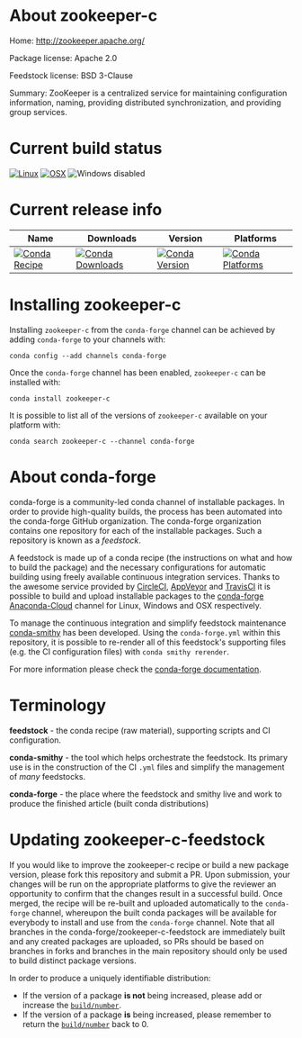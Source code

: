 About zookeeper-c
=================

Home: http://zookeeper.apache.org/

Package license: Apache 2.0

Feedstock license: BSD 3-Clause

Summary: ZooKeeper is a centralized service for maintaining configuration information, naming, providing distributed synchronization, and providing group services.



Current build status
====================

[![Linux](https://img.shields.io/circleci/project/github/conda-forge/zookeeper-c-feedstock/master.svg?label=Linux)](https://circleci.com/gh/conda-forge/zookeeper-c-feedstock)
[![OSX](https://img.shields.io/travis/conda-forge/zookeeper-c-feedstock/master.svg?label=macOS)](https://travis-ci.org/conda-forge/zookeeper-c-feedstock)
![Windows disabled](https://img.shields.io/badge/Windows-disabled-lightgrey.svg)

Current release info
====================

| Name | Downloads | Version | Platforms |
| --- | --- | --- | --- |
| [![Conda Recipe](https://img.shields.io/badge/recipe-zookeeper--c-green.svg)](https://anaconda.org/conda-forge/zookeeper-c) | [![Conda Downloads](https://img.shields.io/conda/dn/conda-forge/zookeeper-c.svg)](https://anaconda.org/conda-forge/zookeeper-c) | [![Conda Version](https://img.shields.io/conda/vn/conda-forge/zookeeper-c.svg)](https://anaconda.org/conda-forge/zookeeper-c) | [![Conda Platforms](https://img.shields.io/conda/pn/conda-forge/zookeeper-c.svg)](https://anaconda.org/conda-forge/zookeeper-c) |

Installing zookeeper-c
======================

Installing `zookeeper-c` from the `conda-forge` channel can be achieved by adding `conda-forge` to your channels with:

```
conda config --add channels conda-forge
```

Once the `conda-forge` channel has been enabled, `zookeeper-c` can be installed with:

```
conda install zookeeper-c
```

It is possible to list all of the versions of `zookeeper-c` available on your platform with:

```
conda search zookeeper-c --channel conda-forge
```


About conda-forge
=================

conda-forge is a community-led conda channel of installable packages.
In order to provide high-quality builds, the process has been automated into the
conda-forge GitHub organization. The conda-forge organization contains one repository
for each of the installable packages. Such a repository is known as a *feedstock*.

A feedstock is made up of a conda recipe (the instructions on what and how to build
the package) and the necessary configurations for automatic building using freely
available continuous integration services. Thanks to the awesome service provided by
[CircleCI](https://circleci.com/), [AppVeyor](http://www.appveyor.com/)
and [TravisCI](https://travis-ci.org/) it is possible to build and upload installable
packages to the [conda-forge](https://anaconda.org/conda-forge)
[Anaconda-Cloud](http://docs.anaconda.org/) channel for Linux, Windows and OSX respectively.

To manage the continuous integration and simplify feedstock maintenance
[conda-smithy](http://github.com/conda-forge/conda-smithy) has been developed.
Using the ``conda-forge.yml`` within this repository, it is possible to re-render all of
this feedstock's supporting files (e.g. the CI configuration files) with ``conda smithy rerender``.

For more information please check the [conda-forge documentation](https://conda-forge.org/docs/).

Terminology
===========

**feedstock** - the conda recipe (raw material), supporting scripts and CI configuration.

**conda-smithy** - the tool which helps orchestrate the feedstock.
                   Its primary use is in the construction of the CI ``.yml`` files
                   and simplify the management of *many* feedstocks.

**conda-forge** - the place where the feedstock and smithy live and work to
                  produce the finished article (built conda distributions)


Updating zookeeper-c-feedstock
==============================

If you would like to improve the zookeeper-c recipe or build a new
package version, please fork this repository and submit a PR. Upon submission,
your changes will be run on the appropriate platforms to give the reviewer an
opportunity to confirm that the changes result in a successful build. Once
merged, the recipe will be re-built and uploaded automatically to the
`conda-forge` channel, whereupon the built conda packages will be available for
everybody to install and use from the `conda-forge` channel.
Note that all branches in the conda-forge/zookeeper-c-feedstock are
immediately built and any created packages are uploaded, so PRs should be based
on branches in forks and branches in the main repository should only be used to
build distinct package versions.

In order to produce a uniquely identifiable distribution:
 * If the version of a package **is not** being increased, please add or increase
   the [``build/number``](http://conda.pydata.org/docs/building/meta-yaml.html#build-number-and-string).
 * If the version of a package **is** being increased, please remember to return
   the [``build/number``](http://conda.pydata.org/docs/building/meta-yaml.html#build-number-and-string)
   back to 0.